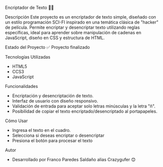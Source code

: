 Encriptador de Texto 🕵️‍♂️

Descripción
Este proyecto es un encriptador de texto simple, diseñado con un estilo programación SCI-FI inspirado en una temática clásica de "hacker" de película. Permite encriptar y desencriptar texto utilizando reglas específicas, ideal para aprender sobre manipulación de cadenas en JavaScript, diseño en CSS y estructura de HTML.

Estado del Proyecto
✅ Proyecto finalizado

Tecnologías Utilizadas
- HTML5
- CCS3
- JavaScript

Funcionalidades
- Encriptación y desencriptación de texto.
- Interfaz de usuario con diseño responsivo.
- Validación de entrada para aceptar solo letras minúsculas y la letra "ñ".
- Posibilidad de copiar el texto encriptado/desencriptado al portapapeles.

Cómo Usar
- Ingresa el texto en el cuadro.
- Selecciona si deseas encriptar o desencriptar
- Presiona el botón para procesar el texto

Autor
- Desarrollado por Franco Paredes Saldaño alias Crazygufer 😊